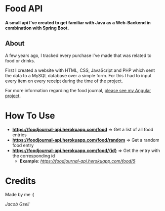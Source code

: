 # Food API

#### A small api I've created to get familiar with Java as a Web-Backend in combination with Spring Boot.

## About

A few years ago, I tracked every purchase I've made that was related to food or drinks.

First I created a website with HTML, CSS, JavaScript and PHP which sent the data to a MySQL database over a simple form. For this I had to input every item on every receipt during the time of the project.

For more information regarding the food journal, [please see my Angular project](https://food-journal.netlify.app/#/).

# How To Use

* **https://foodjournal-api.herokuapp.com/food** => Get a list of all food entries
 * **https://foodjournal-api.herokuapp.com/food/random** => Get a random food entry
 * **https://foodjournal-api.herokuapp.com/food/{id}** => Get the entry with the corresponding id 
    * **Example**: _https://foodjournal-api.herokuapp.com/food/5_

# Credits

Made by me :)

_Jacob Gsell_

